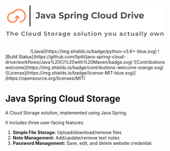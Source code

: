 <p align="center"><img src="https://github.com/ltpitt/java-spring-cloud-drive/blob/master/media/logo.png"></p>
<br>
&nbsp;&nbsp;&nbsp;&nbsp;&nbsp;&nbsp;&nbsp;&nbsp;&nbsp;&nbsp;&nbsp;&nbsp;&nbsp;&nbsp;&nbsp;&nbsp;&nbsp;&nbsp;&nbsp;
![Java](https://img.shields.io/badge/python-v3.6+-blue.svg)
![Build Status](https://github.com/ltpitt/java-spring-cloud-drive/workflows/Java%20CI%20with%20Maven/badge.svg)
![Contributions welcome](https://img.shields.io/badge/contributions-welcome-orange.svg)
![License](https://img.shields.io/badge/license-MIT-blue.svg)](https://opensource.org/licenses/MIT)
<!-- 
TODO:
  - Add Dependency check / status badge
  - Add GitHub Issues badge similar to: [![GitHub Issues](https://img.shields.io/github/issues/anfederico/Clairvoyant.svg)](https://github.com/anfederico/Clairvoyant/issues)
-->

# Java Spring Cloud Storage
A Cloud Storage solution, implemented using Java Spring.   

It includes three user-facing features:

1. **Simple File Storage:** Upload/download/remove files
2. **Note Management:** Add/update/remove text notes
3. **Password Management:** Save, edit, and delete website credential.  
